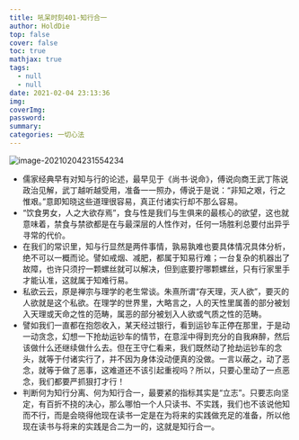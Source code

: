 ```yaml
---
title: 吼呆时刻401-知行合一
author: HoldDie
top: false
cover: false
toc: true
mathjax: true
tags:
  - null
  - null
date: 2021-02-04 23:13:36
img:
coverImg:
password:
summary:
categories: 一切心法
---
```


![image-20210204231554234](https://cdn.jsdelivr.net/gh/HoldDie/img1/20210204231554.png)

- 儒家经典早有对知与行的论述，最早见于《尚书·说命》，傅说向商王武丁陈说政治见解，武丁越听越受用，准备一一照办，傅说于是说：“非知之艰，行之惟艰。”意即知晓这些道理很容易，真正付诸实行却不那么容易。
- “饮食男女，人之大欲存焉”，食与性是我们与生俱来的最核心的欲望，这也就意味着，禁食与禁欲都是在与最深层的人性作对，任何一场胜利总要付出异乎寻常的代价。
- 在我们的常识里，知与行显然是两件事情，孰易孰难也要具体情况具体分析，绝不可以一概而论。譬如戒烟、减肥，都属于知易行难；一台复杂的机器出了故障，也许只须拧一颗螺丝就可以解决，但到底要拧哪颗螺丝，只有行家里手才能认准，这就属于知难行易。
- 私欲云云，原是禅宗与理学的老生常谈。朱熹所谓“存天理，灭人欲”，要灭的人欲就是这个私欲。在理学的世界里，大略言之，人的天性里属善的部分被划入天理或天命之性的范畴，属恶的部分被划入人欲或气质之性的范畴。
- 譬如我们一直都在抱怨收入，某天经过银行，看到运钞车正停在那里，于是动一动贪念，幻想一下抢劫运钞车的情节，在意淫中得到充分的自我麻醉，然后该做什么还继续做什么去。但在王守仁看来，我们既然动了抢劫运钞车的念头，就等于付诸实行了，并不因为身体没动便真的没做。一言以蔽之，动了恶念，就等于做了恶事，这难道还不该引起重视吗？所以，只要心里动了一点恶念，我们都要严抓狠打才行！
- 判断何为知行分离、何为知行合一，最要紧的指标其实是“立志”。只要志向坚定，有百折不挠的决心，那么哪怕一个人只读书、不实践，我们也不该说他知而不行，而是会晓得他现在读书一定是在为将来的实践做充足的准备，所以他现在读书与将来的实践是合二为一的，这就是知行合一。